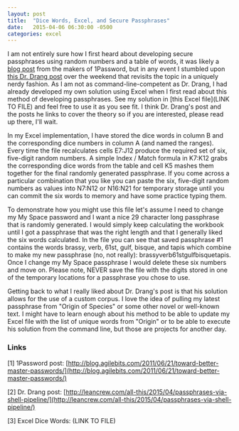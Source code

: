 ```yaml
---
layout: post
title:  "Dice Words, Excel, and Secure Passphrases"
date:   2015-04-06 06:30:00 -0500
categories: excel
---
```

I am not entirely sure how I first heard about developing secure passphrases using random numbers and a table of words, it was likely a [blog post](http://blog.agilebits.com/2011/06/21/toward-better-master-passwords/) from the makers of 1Password, but in any event I stumbled upon [this Dr. Drang post](http://leancrew.com/all-this/2015/04/passphrases-via-shell-pipeline/) over the weekend that revisits the topic in a uniquely nerdy fashion. As I am not as command-line-competent as Dr. Drang, I had already developed my own solution using Excel when I first read about this method of developing passphrases. See my solution in [this Excel file](LINK TO FILE) and feel free to use it as you see fit. I think Dr. Drang's post and the posts he links to cover the theory so if you are interested, please read up there, I'll wait.

In my Excel implementation, I have stored the dice words in column B and the corresponding dice numbers in column A (and named the ranges). Every time the file recalculates cells E7:J12 produce the required set of six, five-digit random numbers. A simple Index / Match formula in K7:K12 grabs the corresponding dice words from the table and cell K5 mashes them together for the final randomly generated passphrase. If you come across a particular combination that you like you can paste the six, five-digit random numbers as values into N7:N12 or N16:N21 for temporary storage until you can commit the six words to memory and have some practice typing them.

To demonstrate how you might use this file let's assume I need to change my My Space password and I want a nice 29 character long passphrase that is randomly generated. I would simply keep calculating the workbook until I got a passphrase that was the right length and that I generally liked the six words calculated. In the file you can see that saved passphrase #1 contains the words brassy, verb, 61st, gulf, bisque, and tapis which combine to make my new passphrase (no, not really): brassyverb61stgulfbisquetapis. Once I change my My Space passphrase I would delete these six numbers and move on. Please note, NEVER save the file with the digits stored in one of the temporary locations for a passphrase you chose to use.

Getting back to what I really liked about Dr. Drang's post is that his solution allows for the use of a custom corpus. I love the idea of pulling my latest passphrase from "Origin of Species" or some other novel or well-known text. I might have to learn enough about his method to be able to update my Excel file with the list of unique words from "Origin" or to be able to execute his solution from the command line, but those are projects for another day.

### Links

[1] 1Password post: [http://blog.agilebits.com/2011/06/21/toward-better-master-passwords/](http://blog.agilebits.com/2011/06/21/toward-better-master-passwords/)

[2] Dr. Drang post: [http://leancrew.com/all-this/2015/04/passphrases-via-shell-pipeline/](http://leancrew.com/all-this/2015/04/passphrases-via-shell-pipeline/)

[3] Excel Dice Words: (LINK TO FILE)